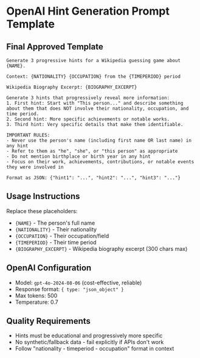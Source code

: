 # OpenAI Hint Generation Prompt Template

## Final Approved Template

```
Generate 3 progressive hints for a Wikipedia guessing game about {NAME}.

Context: {NATIONALITY} {OCCUPATION} from the {TIMEPERIOD} period

Wikipedia Biography Excerpt: {BIOGRAPHY_EXCERPT}

Generate 3 hints that progressively reveal more information:
1. First hint: Start with "This person..." and describe something about them that does NOT involve their nationality, occupation, and time period.
2. Second hint: More specific achievements or notable works.
3. Third hint: Very specific details that make them identifiable.

IMPORTANT RULES:
- Never use the person's name (including first name OR last name) in any hint
- Refer to them as "he", "she", or "this person" as appropriate
- Do not mention birthplace or birth year in any hint
- Focus on their work, achievements, contributions, or notable events they were involved in

Format as JSON: {"hint1": "...", "hint2": "...", "hint3": "..."}
```

## Usage Instructions

Replace these placeholders:
- `{NAME}` - The person's full name
- `{NATIONALITY}` - Their nationality 
- `{OCCUPATION}` - Their occupation/field
- `{TIMEPERIOD}` - Their time period
- `{BIOGRAPHY_EXCERPT}` - Wikipedia biography excerpt (300 chars max)

## OpenAI Configuration

- Model: `gpt-4o-2024-08-06` (cost-effective, reliable)
- Response format: `{ type: "json_object" }`
- Max tokens: 500
- Temperature: 0.7

## Quality Requirements

- Hints must be educational and progressively more specific
- No synthetic/fallback data - fail explicitly if APIs don't work
- Follow "nationality - timeperiod - occupation" format in context